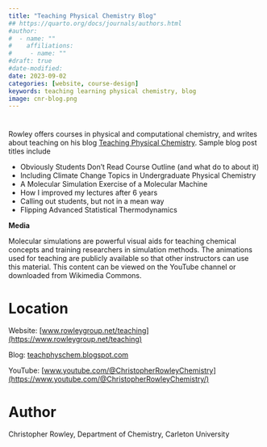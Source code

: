 ```yaml
---
title: "Teaching Physical Chemistry Blog"
## https://quarto.org/docs/journals/authors.html
#author:
#  - name: ""
#    affiliations:
#     - name: ""
#draft: true
#date-modified:
date: 2023-09-02
categories: [website, course-design]
keywords: teaching learning physical chemistry, blog
image: cnr-blog.png
---
```

# 

Rowley offers courses in physical and computational chemistry, and writes about teaching on his blog [Teaching Physical Chemistry](http://teachphyschem.blogspot.com/). Sample blog post titles include

-   Obviously Students Don&rsquo;t Read Course Outline (and what do to about it)
-   Including Climate Change Topics in Undergraduate Physical Chemistry
-   A Molecular Simulation Exercise of a Molecular Machine
-   How I improved my lectures after 6 years
-   Calling out students, but not in a mean way
-   Flipping Advanced Statistical Thermodynamics

**Media**

Molecular simulations are powerful visual aids for teaching chemical concepts and training researchers in simulation methods. The animations used for teaching are publicly available so that other instructors can use this material. This content can be viewed on the YouTube channel or downloaded from Wikimedia Commons.


# Location

Website: [www.rowleygroup.net/teaching](https://www.rowleygroup.net/teaching)

Blog: [teachphyschem.blogspot.com](http://teachphyschem.blogspot.com/)

YouTube: [www.youtube.com/@ChristopherRowleyChemistry](https://www.youtube.com/@ChristopherRowleyChemistry/)


# Author

Christopher Rowley, Department of Chemistry, Carleton University

